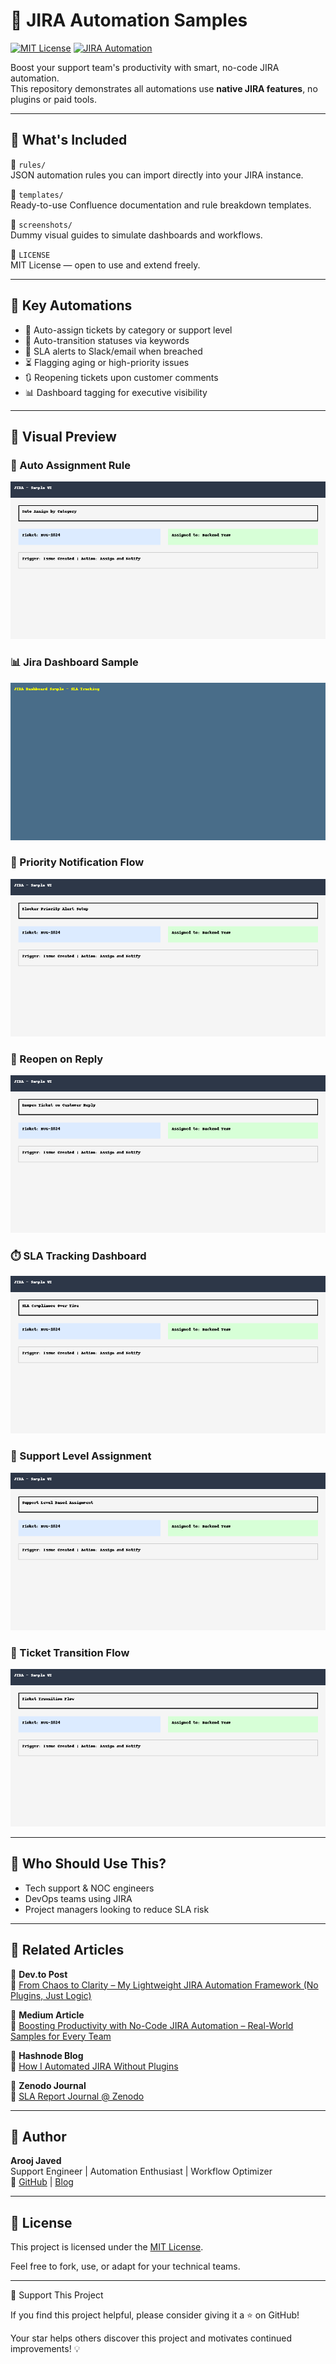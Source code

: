 # 🧠 JIRA Automation Samples

[![MIT License](https://img.shields.io/badge/license-MIT-green.svg)](LICENSE)
[![JIRA Automation](https://img.shields.io/badge/JIRA-Automation-blue)](https://www.atlassian.com/software/jira)

Boost your support team's productivity with smart, no-code JIRA automation.  
This repository demonstrates all automations use **native JIRA features**, no plugins or paid tools.

---

## 📌 What's Included

📁 `rules/`  
JSON automation rules you can import directly into your JIRA instance.

📁 `templates/`  
Ready-to-use Confluence documentation and rule breakdown templates.

📁 `screenshots/`  
Dummy visual guides to simulate dashboards and workflows.

📄 `LICENSE`  
MIT License — open to use and extend freely.

---

## 🚀 Key Automations

- 🔁 Auto-assign tickets by category or support level
- 🔄 Auto-transition statuses via keywords
- 🔔 SLA alerts to Slack/email when breached
- ⏳ Flagging aging or high-priority issues
- 🔃 Reopening tickets upon customer comments
- 📊 Dashboard tagging for executive visibility

---

## 📸 Visual Preview

### 🔧 Auto Assignment Rule
![Auto Assign Rule](screenshots/auto_assign_rule.png)

### 📊 Jira Dashboard Sample
![Jira Dashboard Sample](screenshots/jira_dashboard_sample.png)

### 🔔 Priority Notification Flow
![Priority Notification Flow](screenshots/priority_notification_flow.png)

### 💬 Reopen on Reply
![Reopen on Reply](screenshots/reopen_on_reply.png)

### ⏱️ SLA Tracking Dashboard
![SLA Tracking Dashboard](screenshots/sla_tracking_dashboard.png)

### 🎯 Support Level Assignment
![Support Level Assignment](screenshots/support_level_assignment.png)

### 🔁 Ticket Transition Flow
![Ticket Transition Flow](screenshots/ticket_transition_flow.png)

---

## 👤 Who Should Use This?

- Tech support & NOC engineers  
- DevOps teams using JIRA  
- Project managers looking to reduce SLA risk  

---

## 📰 Related Articles

📘 **Dev.to Post**  
🔗 [From Chaos to Clarity – My Lightweight JIRA Automation Framework (No Plugins, Just Logic)](https://dev.to/aroojjaved93/from-chaos-to-clarity-my-lightweight-jira-automation-framework-no-plugins-just-logic-2deg)

📘 **Medium Article**  
🔗 [Boosting Productivity with No-Code JIRA Automation – Real-World Samples for Every Team](https://aroojjaved93.medium.com/boosting-productivity-with-no-code-jira-automation-real-world-samples-for-every-team-25c7a126cdde)

📘 **Hashnode Blog**  
🔗 [How I Automated JIRA Without Plugins](https://aroojtech.hashnode.dev/from-chaos-to-control-how-i-automated-jira-workflows-for-a-smarter-support-system)

📘 **Zenodo Journal**  
🔗 [SLA Report Journal @ Zenodo](https://doi.org/10.5281/zenodo.15722071)



---

## 🧠 Author

**Arooj Javed**  
Support Engineer | Automation Enthusiast | Workflow Optimizer  
🔗 [GitHub](https://github.com/arooj-javed) | [Blog](https://hashnode.com/@aroojjaved93)

---


## 📄 License

This project is licensed under the [MIT License](LICENSE).

Feel free to fork, use, or adapt for your technical teams.

---

🙌 Support This Project

If you find this project helpful, please consider giving it a ⭐ on GitHub!

Your star helps others discover this project and motivates continued improvements! 💡

